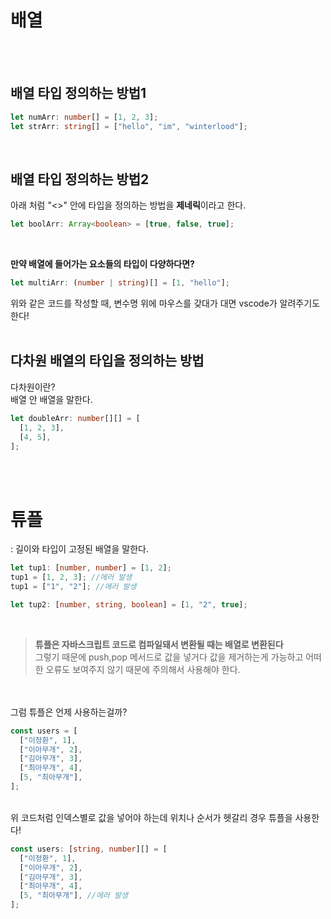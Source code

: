 # 배열

<br><br>

## 배열 타입 정의하는 방법1

```ts
let numArr: number[] = [1, 2, 3];
let strArr: string[] = ["hello", "im", "winterlood"];
```

<br>

## 배열 타입 정의하는 방법2

아래 처럼 "<>" 안에 타입을 정의하는 방법을 **제네릭**이라고 한다.

```ts
let boolArr: Array<boolean> = [true, false, true];
```

<br>

**만약 배열에 들어가는 요소들의 타입이 다양하다면?**

```ts
let multiArr: (number | string)[] = [1, "hello"];
```

위와 같은 코드를 작성할 때, 변수명 위에 마우스를 갖대가 대면 vscode가 알려주기도 한다! <br><br>

## 다차원 배열의 타입을 정의하는 방법

다차원이란? <br>
배열 안 배열을 말한다.

```ts
let doubleArr: number[][] = [
  [1, 2, 3],
  [4, 5],
];
```

<br><br>

# 튜플

: 길이와 타입이 고정된 배열을 말한다.

```ts
let tup1: [number, number] = [1, 2];
tup1 = [1, 2, 3]; //에러 발생
tup1 = ["1", "2"]; //에러 발생

let tup2: [number, string, boolean] = [1, "2", true];
```

<br>

> **튜플은 자바스크립트 코드로 컴파일돼서 변환될 때는 배열로 변환된다** <br>
> 그렇기 때문에 push,pop 메서드로 값을 넣거다 값을 제거하는게 가능하고 어떠한 오류도 보여주지 않기 때문에 주의해서 사용해야 한다.

<br><br>
그럼 튜플은 언제 사용하는걸까?

```ts
const users = [
  ["이정환", 1],
  ["이아무개", 2],
  ["김아무개", 3],
  ["최아무개", 4],
  [5, "최아무개"],
];
```

<br>
위 코드처럼 인덱스별로 값을 넣어야 하는데 위치나 순서가 헷갈리 경우 튜플을 사용한다!

```ts
const users: [string, number][] = [
  ["이정환", 1],
  ["이아무개", 2],
  ["김아무개", 3],
  ["최아무개", 4],
  [5, "최아무개"], //에러 발생
];
```
